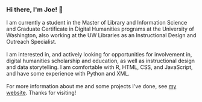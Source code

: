 ### Hi there, I'm Joe! 👋

I am currently a student in the Master of Library and Information Science and Graduate Certificate in Digital Humanities programs at the University of Washington, also working at the UW Libraries as an Instructional Design and Outreach Specialist.
<br><br>
I am interested in, and actively looking for opportunities for involvement in, digital humanities scholarship and education, as well as instructional design and data storytelling. I am comfortable with R, HTML, CSS, and JavaScript, and have some experience with Python and XML.
<br><br>
For more information about me and some projects I've done, see [my website](https://chesspiece21.github.io/). Thanks for visiting!
